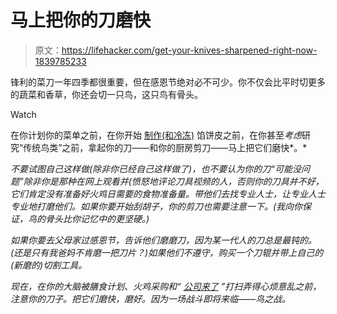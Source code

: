 # 马上把你的刀磨快

> 原文：<https://lifehacker.com/get-your-knives-sharpened-right-now-1839785233>

锋利的菜刀一年四季都很重要，但在感恩节绝对必不可少。你不仅会比平时切更多的蔬菜和香草，你还会切一只鸟，这只鸟有骨头。

Watch

在你计划你的菜单之前，在你开始 [制作(和冷冻)](https://skillet.lifehacker.com/make-your-thanksgiving-pie-dough-now-1829525645) 馅饼皮之前，在你甚至*考虑*研究“传统鸟类”之前，拿起你的刀——和你的厨房剪刀——马上把它们磨快*。*

*不要试图自己这样做(除非你已经自己这样做了)，也不要认为你的刀“可能没问题”除非你是那种在网上观看并(愤怒地评论刀具视频的人，否则你的刀具并不好，它们肯定没有准备好火鸡日需要的食物准备量。带他们去找专业人士，让专业人士专业地打磨他们。如果你要开始刮胡子，你的剪刀也需要注意一下。(我向你保证，鸟的骨头比你记忆中的更坚硬。)*

*如果你要去父母家过感恩节，告诉他们磨磨刀，因为某一代人的刀总是最钝的。(还是只有我爸妈不肯磨一把刀片？)如果他们不遵守，购买一个刀辊并带上自己的(新磨的)切割工具。*

*现在，在你的大脑被膳食计划、火鸡采购和“ [公司来了](https://www.youtube.com/watch?v=GBwELzvnrQg) ”打扫弄得心烦意乱之前，注意你的刀子。把它们磨快，磨好。因为一场战斗即将来临——鸟之战。*